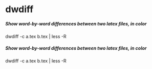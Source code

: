 # dwdiff

##### Show word-by-word differences between two latex files, in color

   dwdiff  -c a.tex b.tex | less -R

##### Show word-by-word differences between two latex files, in color

   dwdiff  -c a.tex b.tex | less -R
